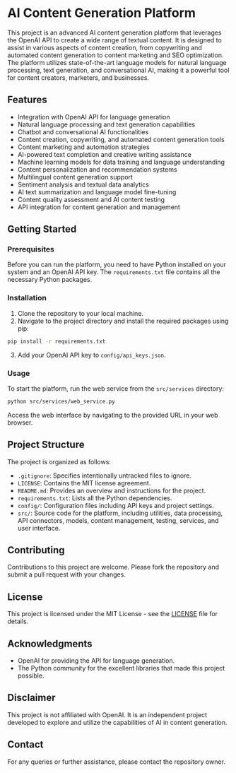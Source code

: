 # AI Content Generation Platform

This project is an advanced AI content generation platform that leverages the OpenAI API to create a wide range of textual content. It is designed to assist in various aspects of content creation, from copywriting and automated content generation to content marketing and SEO optimization. The platform utilizes state-of-the-art language models for natural language processing, text generation, and conversational AI, making it a powerful tool for content creators, marketers, and businesses.

## Features

- Integration with OpenAI API for language generation
- Natural language processing and text generation capabilities
- Chatbot and conversational AI functionalities
- Content creation, copywriting, and automated content generation tools
- Content marketing and automation strategies
- AI-powered text completion and creative writing assistance
- Machine learning models for data training and language understanding
- Content personalization and recommendation systems
- Multilingual content generation support
- Sentiment analysis and textual data analytics
- AI text summarization and language model fine-tuning
- Content quality assessment and AI content testing
- API integration for content generation and management

## Getting Started

### Prerequisites

Before you can run the platform, you need to have Python installed on your system and an OpenAI API key. The `requirements.txt` file contains all the necessary Python packages.

### Installation

1. Clone the repository to your local machine.
2. Navigate to the project directory and install the required packages using pip:

```bash
pip install -r requirements.txt
```

3. Add your OpenAI API key to `config/api_keys.json`.

### Usage

To start the platform, run the web service from the `src/services` directory:

```bash
python src/services/web_service.py
```

Access the web interface by navigating to the provided URL in your web browser.

## Project Structure

The project is organized as follows:

- `.gitignore`: Specifies intentionally untracked files to ignore.
- `LICENSE`: Contains the MIT license agreement.
- `README.md`: Provides an overview and instructions for the project.
- `requirements.txt`: Lists all the Python dependencies.
- `config/`: Configuration files including API keys and project settings.
- `src/`: Source code for the platform, including utilities, data processing, API connectors, models, content management, testing, services, and user interface.

## Contributing

Contributions to this project are welcome. Please fork the repository and submit a pull request with your changes.

## License

This project is licensed under the MIT License - see the [LICENSE](LICENSE) file for details.

## Acknowledgments

- OpenAI for providing the API for language generation.
- The Python community for the excellent libraries that made this project possible.

## Disclaimer

This project is not affiliated with OpenAI. It is an independent project developed to explore and utilize the capabilities of AI in content generation.

## Contact

For any queries or further assistance, please contact the repository owner.


